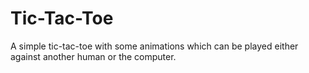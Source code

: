 # Tic-Tac-Toe
A simple tic-tac-toe with some animations which can be played either against another human or the computer.
